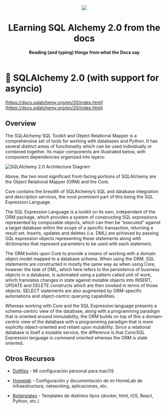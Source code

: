 <div align="center">
  <a href="https://oliverbarreto.com">
    <img src="https://www.oliverbarreto.com/images/site-logo.png" />
  </a>
</div>
<div align="center">
  <h1>LEarning SQL Alchemy 2.0 from the docs</h1>
  <strong>Reading (and typing) things from what the Docs say</strong>
</div>
<br>

# 🧪 SQLAlchemy 2.0 (with support for asyncio)

[https://docs.sqlalchemy.org/en/20/index.html](https://docs.sqlalchemy.org/en/20/index.html)

## Overview

The SQLAlchemy SQL Toolkit and Object Relational Mapper is a comprehensive set of tools for working with databases and Python. It has several distinct areas of functionality which can be used individually or combined together. Its major components are illustrated below, with component dependencies organized into layers:

![SQLAlchemy 2.0 Architecture Diagram](https://assets.digitalocean.com/articles/alligator/boo.svg "SQLAlchemy 2.0 Architecture Diagram")

Above, the two most significant front-facing portions of SQLAlchemy are the Object Relational Mapper (ORM) and the Core.

Core contains the breadth of SQLAlchemy’s SQL and database integration and description services, the most prominent part of this being the SQL Expression Language.

The SQL Expression Language is a toolkit on its own, independent of the ORM package, which provides a system of constructing SQL expressions represented by composable objects, which can then be “executed” against a target database within the scope of a specific transaction, returning a result set. Inserts, updates and deletes (i.e. DML) are achieved by passing SQL expression objects representing these statements along with dictionaries that represent parameters to be used with each statement.

The ORM builds upon Core to provide a means of working with a domain object model mapped to a database schema. When using the ORM, SQL statements are constructed in mostly the same way as when using Core, however the task of DML, which here refers to the persistence of business objects in a database, is automated using a pattern called unit of work, which translates changes in state against mutable objects into INSERT, UPDATE and DELETE constructs which are then invoked in terms of those objects. SELECT statements are also augmented by ORM-specific automations and object-centric querying capabilities.

Whereas working with Core and the SQL Expression language presents a schema-centric view of the database, along with a programming paradigm that is oriented around immutability, the ORM builds on top of this a domain-centric view of the database with a programming paradigm that is more explicitly object-oriented and reliant upon mutability. Since a relational database is itself a mutable service, the difference is that Core/SQL Expression language is command oriented whereas the ORM is state oriented.

## Otros Recursos

- [Dotfiles](https://github.com/oliverbarreto/.dotfiles) - Mi configuración personal para macOS

- [Homelab](https://github.com/oliverbarreto/homelab) - Configuración y documentación de mi HomeLab de infraestructura, networking, aplicaciones, etc.

- [Boilerplates]() - Templates de distintos tipos (docker, html, iOS, React, Python, etc.)